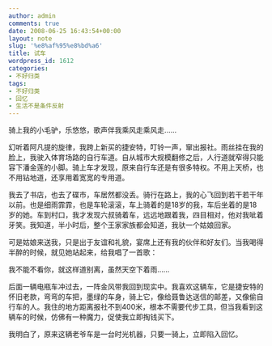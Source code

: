 ```yaml
---
author: admin
comments: true
date: 2008-06-25 16:43:54+00:00
layout: note
slug: '%e8%af%95%e8%bd%a6'
title: 试车
wordpress_id: 1612
categories:
- 不好归类
tags:
- 不好归类
- 回忆
- 生活不是条件反射
---
```


骑上我的小毛驴，乐悠悠，歌声伴我乘风走乘风走……

幻听着阿凡提的旋律，我跨上新买的捷安特，叮铃一声，窜出报社。雨丝挂在我的脸上，我驶入体育场路的自行车道。自从城市大规模翻修之后，人行道就窄得只能容下潘金莲的小脚。骑上车才发现，原来自行车还是有很多特权。不用上天桥，也不用钻地道，还享用着宽宽的专用道。

我去了书店，也去了碟市，车居然都没丢。骑行在路上，我的心飞回到若干若干年以前。也是细雨霏霏，也是车轮滚滚，车上骑着的是18岁的我，车后坐着的是18岁的她。车到村口，我才发现六叔骑着车，远远地跟着我，四目相对，他对我呲着牙笑。我知道，半小时后，整个王家家族都会知道，我驮一个姑娘回家。

可是姑娘来送我，只是出于友谊和礼貌，宴席上还有我的伙伴和好友们。当我喝得半醉的时候，就见她站起来，给我唱了一首歌：

我不能不看你，就这样道别离，虽然天空下着雨……

后面一辆电瓶车冲过去，一阵金风带我回到现实中。我喜欢这辆车，它是捷安特的怀旧老款，弯弯的车把，墨绿的车身，骑上它，像给聂鲁达送信的邮差，又像偷自行车的人。我住的地方距离报社不到400米，根本不需要代步工具，但当我看到这辆车的时候，仿佛有一种魔力，促使我立即掏钱买下。

我明白了，原来这辆老爷车是一台时光机器，只要一骑上，立即陷入回忆。

